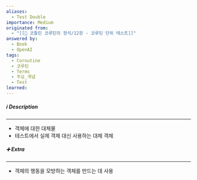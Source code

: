 ```yaml
---
aliases:
  - Test Double
importance: Medium
originated from:
  - "[[📘 코틀린 코루틴의 정석/12장 - 코루틴 단위 테스트]]"
answered by:
  - Book
  - OpenAI
tags:
  - Coroutine
  - 코루틴
  - Terms
  - 주요_개념
  - Test
learned:
---
```

##### ℹ️ Description
---
- 객체에 대한 대체물
- 테스트에서 실제 객체 대신 사용하는 대체 객체

##### ➕ Extra
---
- 객체의 행동을 모방하는 객체를 만드는 데 사용
